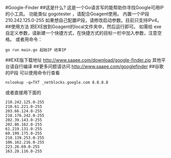 #Google-Finder
##这是什么?
这是一个Go语言写的能帮助你寻找Google可用IP的小工具。
功能类似 gogotester ，请配合Goagent使用。
内置一个IP段 210.242.125.0-255
如果想自己配置IP段，请修改启动参数。目前只支持IPv4。
##使用方法
把EXE放到Goagent的local文件夹中，然后运行即可。
如需给 exe 自定义参数，请新建一个快捷方式，在快捷方式的目标一栏中加入参数，注意空格。
或者用命令：
```
go run main.go 起始IP 结束IP
```
##EXE版下载地址
http://www.saaee.com/download/google-finder.zip
其他平台请自行编译
##更多问题请访问
http://www.saaee.com/googlefinder
##谷歌的IP段
可以使用命令行查看
```
nslookup -q=TXT _netblocks.google.com 8.8.8.8
```
或者直接用下面的
```
210.242.125.0-255
210.61.221.0-255
203.66.124.0-255
218.176.242.0-255
202.39.143.0-255
202.86.162.0-255
61.219.131.0-255
60.199.175.0-255
210.139.253.0-255
106.162.216.0-255
223.26.69.0-255
163.28.116.0-255
```